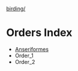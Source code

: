 [birding/](/birding)

# Orders Index
* [Anseriformes](/birding/orders/anseriformes)
* Order_1
* Order_2
